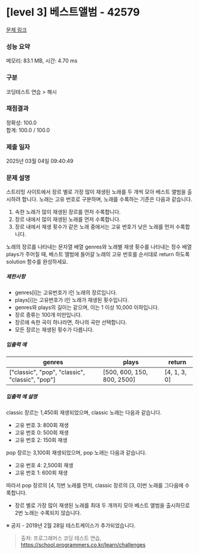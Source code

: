 # [level 3] 베스트앨범 - 42579 

[문제 링크](https://school.programmers.co.kr/learn/courses/30/lessons/42579) 

### 성능 요약

메모리: 83.1 MB, 시간: 4.70 ms

### 구분

코딩테스트 연습 > 해시

### 채점결과

정확성: 100.0<br/>합계: 100.0 / 100.0

### 제출 일자

2025년 03월 04일 09:40:49

### 문제 설명

<p>스트리밍 사이트에서 장르 별로 가장 많이 재생된 노래를 두 개씩 모아 베스트 앨범을 출시하려 합니다. 노래는 고유 번호로 구분하며, 노래를 수록하는 기준은 다음과 같습니다.</p>

<ol>
<li>속한 노래가 많이 재생된 장르를 먼저 수록합니다.</li>
<li>장르 내에서 많이 재생된 노래를 먼저 수록합니다.</li>
<li>장르 내에서 재생 횟수가 같은 노래 중에서는 고유 번호가 낮은 노래를 먼저 수록합니다.</li>
</ol>

<p>노래의 장르를 나타내는 문자열 배열 genres와 노래별 재생 횟수를 나타내는 정수 배열 plays가 주어질 때, 베스트 앨범에 들어갈 노래의 고유 번호를 순서대로 return 하도록 solution 함수를 완성하세요.</p>

<h5>제한사항</h5>

<ul>
<li>genres[i]는 고유번호가 i인 노래의 장르입니다.</li>
<li>plays[i]는 고유번호가 i인 노래가 재생된 횟수입니다.</li>
<li>genres와 plays의 길이는 같으며, 이는 1 이상 10,000 이하입니다.</li>
<li>장르 종류는 100개 미만입니다.</li>
<li>장르에 속한 곡이 하나라면, 하나의 곡만 선택합니다.</li>
<li>모든 장르는 재생된 횟수가 다릅니다.</li>
</ul>

<h5>입출력 예</h5>
<table class="table">
        <thead><tr>
<th>genres</th>
<th>plays</th>
<th>return</th>
</tr>
</thead>
        <tbody><tr>
<td>["classic", "pop", "classic", "classic", "pop"]</td>
<td>[500, 600, 150, 800, 2500]</td>
<td>[4, 1, 3, 0]</td>
</tr>
</tbody>
      </table>
<h5>입출력 예 설명</h5>

<p>classic 장르는 1,450회 재생되었으며, classic 노래는 다음과 같습니다.</p>

<ul>
<li>고유 번호 3: 800회 재생</li>
<li>고유 번호 0: 500회 재생</li>
<li>고유 번호 2: 150회 재생</li>
</ul>

<p>pop 장르는 3,100회 재생되었으며, pop 노래는 다음과 같습니다.</p>

<ul>
<li>고유 번호 4: 2,500회 재생</li>
<li>고유 번호 1: 600회 재생</li>
</ul>

<p>따라서 pop 장르의 [4, 1]번 노래를 먼저, classic 장르의 [3, 0]번 노래를 그다음에 수록합니다.</p>

<ul>
<li>장르 별로 가장 많이 재생된 노래를 최대 두 개까지 모아 베스트 앨범을 출시하므로 2번 노래는 수록되지 않습니다.</li>
</ul>

<p>※ 공지 - 2019년 2월 28일 테스트케이스가 추가되었습니다.</p>


> 출처: 프로그래머스 코딩 테스트 연습, https://school.programmers.co.kr/learn/challenges